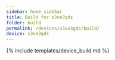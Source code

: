 ```yaml
---
sidebar: home_sidebar
title: Build for s3ve3gds
folder: build
permalink: /devices/s3ve3gds/build/
device: s3ve3gds
---
```

{% include templates/device_build.md %}
